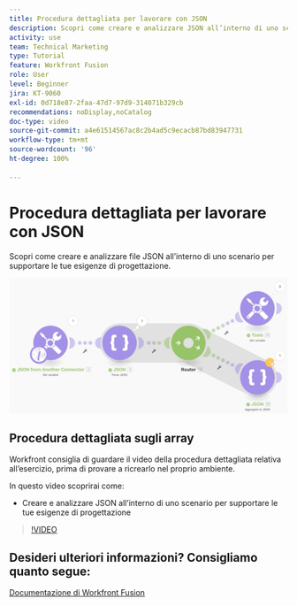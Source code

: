 ```yaml
---
title: Procedura dettagliata per lavorare con JSON
description: Scopri come creare e analizzare JSON all’interno di uno scenario per supportare le tue esigenze di progettazione in  [!DNL Adobe Workfront Fusion].
activity: use
team: Technical Marketing
type: Tutorial
feature: Workfront Fusion
role: User
level: Beginner
jira: KT-9060
exl-id: 0d718e87-2faa-47d7-97d9-314071b329cb
recommendations: noDisplay,noCatalog
doc-type: video
source-git-commit: a4e61514567ac8c2b4ad5c9ecacb87bd83947731
workflow-type: tm+mt
source-wordcount: '96'
ht-degree: 100%

---
```


# Procedura dettagliata per lavorare con JSON

Scopri come creare e analizzare file JSON all’interno di uno scenario per supportare le tue esigenze di progettazione.

![Immagine di uno scenario Fusion](assets/final-functional-bits-and-bobs-2.png)

## Procedura dettagliata sugli array

Workfront consiglia di guardare il video della procedura dettagliata relativa all’esercizio, prima di provare a ricrearlo nel proprio ambiente.

In questo video scoprirai come:

* Creare e analizzare JSON all’interno di uno scenario per supportare le tue esigenze di progettazione

>[!VIDEO](https://video.tv.adobe.com/v/335301/?quality=12&learn=on)



## Desideri ulteriori informazioni? Consigliamo quanto segue:

[Documentazione di Workfront Fusion](https://experienceleague.adobe.com/docs/workfront/using/adobe-workfront-fusion/workfront-fusion-2.html?lang=it)
